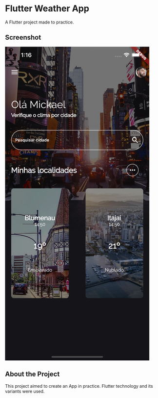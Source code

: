 # Flutter Weather App

A Flutter project made to practice.

## Screenshot

![Screenshot](./.github/assets/Simulator%20Screen%20Shot%20-%20iPhone%2012%20Pro%20Max%20-%202020-12-07%20at%2001.16.48.png)

## About the Project

This project aimed to create an App in practice. Flutter technology and its variants were used.

